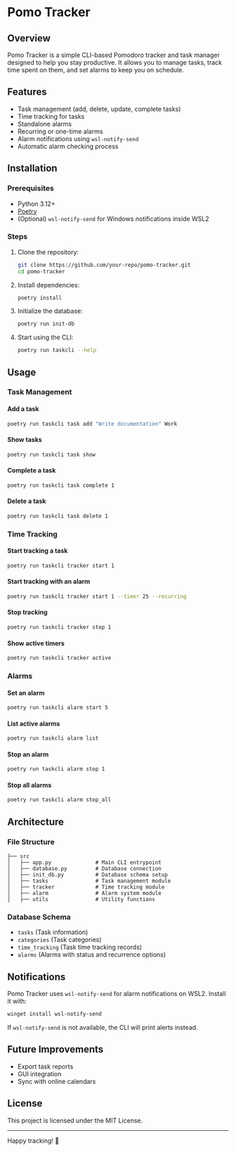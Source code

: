 # Pomo Tracker

## Overview

Pomo Tracker is a simple CLI-based Pomodoro tracker and task manager designed to
help you stay productive. It allows you to manage tasks, track time spent on
them, and set alarms to keep you on schedule.

## Features

- Task management (add, delete, update, complete tasks)
- Time tracking for tasks
- Standalone alarms
- Recurring or one-time alarms
- Alarm notifications using `wsl-notify-send`
- Automatic alarm checking process

## Installation

### Prerequisites

- Python 3.12+
- [Poetry](https://python-poetry.org/docs/)
- (Optional) `wsl-notify-send` for Windows notifications inside WSL2

### Steps

1. Clone the repository:
   ```bash
   git clone https://github.com/your-repo/pomo-tracker.git
   cd pomo-tracker
   ```
2. Install dependencies:
   ```bash
   poetry install
   ```
3. Initialize the database:
   ```bash
   poetry run init-db
   ```
4. Start using the CLI:
   ```bash
   poetry run taskcli --help
   ```

## Usage

### Task Management

#### Add a task

```bash
poetry run taskcli task add "Write documentation" Work
```
#### Show tasks

```bash
poetry run taskcli task show
```
#### Complete a task

```bash
poetry run taskcli task complete 1
```
#### Delete a task

```bash
poetry run taskcli task delete 1
```

### Time Tracking

#### Start tracking a task

```bash
poetry run taskcli tracker start 1
```
#### Start tracking with an alarm

```bash
poetry run taskcli tracker start 1 --timer 25 --recurring
```
#### Stop tracking

```bash
poetry run taskcli tracker stop 1
```
#### Show active timers

```bash
poetry run taskcli tracker active
```

### Alarms

#### Set an alarm

```bash
poetry run taskcli alarm start 5
```
#### List active alarms

```bash
poetry run taskcli alarm list
```
#### Stop an alarm

```bash
poetry run taskcli alarm stop 1
```
#### Stop all alarms

```bash
poetry run taskcli alarm stop_all
```

## Architecture

### File Structure
```
├── src
│   ├── app.py              # Main CLI entrypoint
│   ├── database.py         # Database connection
│   ├── init_db.py          # Database schema setup
│   ├── tasks               # Task management module
│   ├── tracker             # Time tracking module
│   ├── alarm               # Alarm system module
│   ├── utils               # Utility functions
```

### Database Schema

- `tasks` (Task information)
- `categories` (Task categories)
- `time_tracking` (Task time tracking records)
- `alarms` (Alarms with status and recurrence options)

## Notifications

Pomo Tracker uses `wsl-notify-send` for alarm notifications on WSL2. Install it with:

```bash
winget install wsl-notify-send
```

If `wsl-notify-send` is not available, the CLI will print alerts instead.

## Future Improvements

- Export task reports
- GUI integration
- Sync with online calendars

## License

This project is licensed under the MIT License.

---

Happy tracking! 🚀

